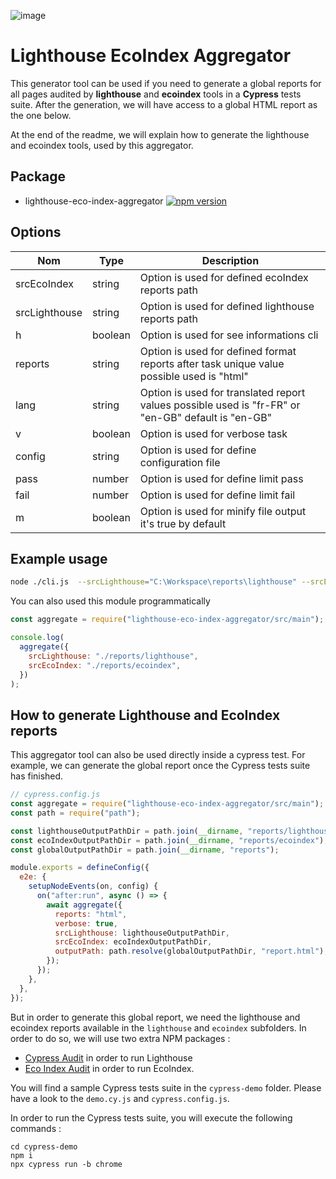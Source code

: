 ![image](https://user-images.githubusercontent.com/6480596/213727763-d8cdf611-2b35-4c60-aa94-bd85d5de006c.png)

# Lighthouse EcoIndex Aggregator

This generator tool can be used if you need to generate a global reports for all pages audited by **lighthouse** and **ecoindex** tools in a **Cypress** tests suite. After the generation, we will have access to a global HTML report as the one below.

At the end of the readme, we will explain how to generate the lighthouse and ecoindex tools, used by this aggregator.

## Package

- lighthouse-eco-index-aggregator [![npm version](https://badge.fury.io/js/lighthouse-eco-index-aggregator.svg)](https://badge.fury.io/js/lighthouse-eco-index-aggregator)

## Options

| Nom           | Type    | Description                                                                                        |
| ------------- | ------- | -------------------------------------------------------------------------------------------------- |
| srcEcoIndex   | string  | Option is used for defined ecoIndex reports path                                                   |
| srcLighthouse | string  | Option is used for defined lighthouse reports path                                                 |
| h             | boolean | Option is used for see informations cli                                                            |
| reports       | string  | Option is used for defined format reports after task unique value possible used is "html"          |
| lang          | string  | Option is used for translated report values possible used is "fr-FR" or "en-GB" default is "en-GB" |
| v             | boolean | Option is used for verbose task                                                                    |
| config        | string  | Option is used for define configuration file                                                       |
| pass          | number  | Option is used for define limit pass                                                               |
| fail          | number  | Option is used for define limit fail                                                               |
| m             | boolean | Option is used for minify file output it's true by default                                         |

## Example usage

```bash
node ./cli.js  --srcLighthouse="C:\Workspace\reports\lighthouse" --srcEcoIndex="C:\Workspace\reports\ecoindex" --reports="html"
```

You can also used this module programmatically

```js
const aggregate = require("lighthouse-eco-index-aggregator/src/main");

console.log(
  aggregate({
    srcLighthouse: "./reports/lighthouse",
    srcEcoIndex: "./reports/ecoindex",
  })
);
```

## How to generate Lighthouse and EcoIndex reports

This aggregator tool can also be used directly inside a cypress test. For example, we can generate the global report once the Cypress tests suite has finished.

```javascript
// cypress.config.js
const aggregate = require("lighthouse-eco-index-aggregator/src/main");
const path = require("path");

const lighthouseOutputPathDir = path.join(__dirname, "reports/lighthouse");
const ecoIndexOutputPathDir = path.join(__dirname, "reports/ecoindex");
const globalOutputPathDir = path.join(__dirname, "reports");

module.exports = defineConfig({
  e2e: {
    setupNodeEvents(on, config) {
      on("after:run", async () => {
        await aggregate({
          reports: "html",
          verbose: true,
          srcLighthouse: lighthouseOutputPathDir,
          srcEcoIndex: ecoIndexOutputPathDir,
          outputPath: path.resolve(globalOutputPathDir, "report.html"),
        });
      });
    },
  },
});
```

But in order to generate this global report, we need the lighthouse and ecoindex reports available in the `lighthouse` and `ecoindex` subfolders. In order to do so, we will use two extra NPM packages :

- [Cypress Audit](https://github.com/mfrachet/cypress-audit) in order to run Lighthouse
- [Eco Index Audit](https://github.com/EmmanuelDemey/eco-index-audit) in order to run EcoIndex.

You will find a sample Cypress tests suite in the `cypress-demo` folder. Please have a look to the `demo.cy.js` and `cypress.config.js`.

In order to run the Cypress tests suite, you will execute the following commands :

```shell
cd cypress-demo
npm i
npx cypress run -b chrome
```
